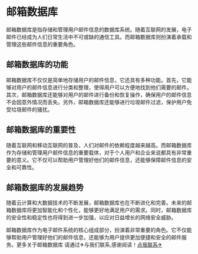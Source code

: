 # 邮箱数据库

邮箱数据库是指存储和管理用户邮件信息的数据库系统。随着互联网的发展，电子邮件已经成为人们日常生活中不可或缺的通信工具。而邮箱数据库则扮演着承载和管理这些邮件信息的重要角色。

## 邮箱数据库的功能

邮箱数据库不仅仅是简单地存储用户的邮件信息，它还具有多种功能。首先，它能够对用户的邮件信息进行分类和整理，使得用户可以方便地找到他们需要的邮件。其次，邮箱数据库还能够对用户的邮件进行备份和恢复操作，确保用户的邮件信息不会因意外情况而丢失。另外，邮箱数据库还能够进行垃圾邮件过滤，保护用户免受垃圾邮件的骚扰。

## 邮箱数据库的重要性

随着互联网和移动互联网的普及，人们对邮件的依赖程度越来越高。而邮箱数据库作为存储和管理用户邮件信息的重要载体，对于个人用户和企业来说都具有非常重要的意义。它不仅可以帮助用户管理好他们的邮件信息，还能够保障邮件信息的安全和可靠性。

## 邮箱数据库的发展趋势

随着云计算和大数据技术的不断发展，邮箱数据库也在不断进化和完善。未来的邮箱数据库将更加智能化和个性化，能够更好地满足用户的需求。同时，邮箱数据库的安全性和稳定性也将得到进一步加强，以应对日益增长的网络安全威胁。

邮箱数据库作为电子邮件系统的核心组成部分，扮演着非常重要的角色。它不仅能够帮助用户管理好他们的邮件信息，还能够为用户提供更加便捷和安全的邮件服务。更多关于邮箱数据库 请通过✈与我们联系,感谢阅读！[点我联系✈](https://ac.k02.cc)